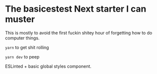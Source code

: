 # The basicestest Next starter I can muster

This is mostly to avoid the first fuckin shitey hour of forgetting how to do computer things.

`yarn` to get shit rolling

`yarn dev` to peep

ESLinted + basic global styles component.